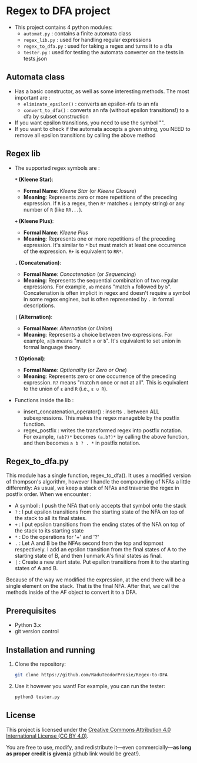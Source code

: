 # Regex to DFA project
- This project contains 4 python modules:
  - `automat.py` : contains a finite automata class
  - `regex_lib.py` : used for handling regular expressions
  - `regex_to_dfa.py` : used for taking a regex and turns it to a dfa
  - `tester.py` : used for testing the automata converter on the tests in tests.json

## Automata class
- Has a basic constructor, as well as some interesting methods. The most important are :
  - `eliminate_epsilon()` : converts an epsilon-nfa to an nfa
  - `convert_to_dfa()` : converts an nfa (without epsilon transitions!) to a dfa by subset construction
- If you want epsilon transitions, you need to use the symbol "".
- If you want to check if the automata accepts a given string, you NEED to remove all epsilon transitions by calling the above method

## Regex lib
- The supported regex symbols are :
  
   **`*` (Kleene Star)**:
   - **Formal Name**: *Kleene Star* (or *Kleene Closure*)  
   - **Meaning**: Represents zero or more repetitions of the preceding expression. If `R` is a regex, then `R*` matches `ε` (empty string) or any number of `R` (like `RR...`).

   **`+` (Kleene Plus)**:
   - **Formal Name**: *Kleene Plus*  
   - **Meaning**: Represents one or more repetitions of the preceding expression. It's similar to `*` but must match at least one occurrence of the expression. `R+` is equivalent to `RR*`.

   **`.` (Concatenation)**:
   - **Formal Name**: *Concatenation* (or *Sequencing*)  
   - **Meaning**: Represents the sequential combination of two regular expressions. For example, `ab` means "match `a` followed by `b`". Concatenation is often implicit in regex and doesn't require a symbol in some regex              engines, but is often represented by `.` in formal descriptions.

   **`|` (Alternation)**:
   - **Formal Name**: *Alternation* (or *Union*)  
   - **Meaning**: Represents a choice between two expressions. For example, `a|b` means "match `a` or `b`". It's equivalent to set union in formal language theory.

   **`?` (Optional)**:
   - **Formal Name**: *Optionality* (or *Zero or One*)  
   - **Meaning**: Represents zero or one occurrence of the preceding expression. `R?` means "match `R` once or not at all". This is equivalent to the union of `ε` and `R` (i.e., `ε ∪ R`).

- Functions inside the lib :
  - insert_concatenation_operator() : inserts `.` between ALL subexpressions. This makes the regex manageble by the postfix function.
  - regex_postfix : writes the transformed regex into postfix notation. For example, `(ab?)*` becomes `(a.b?)*` by calling the above function, and then becomes `a b ? . *` in postfix notation.

## Regex_to_dfa.py
This module has a single function, regex_to_dfa(). It uses a modified version of thompson's algorithm, 
however I handle the compounding of NFAs a little differently: As usual, we keep a stack of NFAs and
traverse the regex in postfix order. When we encounter :
  - A symbol : I push the NFA that only accepts that symbol onto the stack
  - `?` : I put epsilon transitions from the starting state of the NFA on top of the stack to all its final states.
  - `+` : I put epsilon transitions from the ending states of the NFA on top of the stack to its starting state
  - `*` : Do the operations for '+' and '?'
  - `.` : Let A and B be the NFAs second from the top and topmost respectively. I add an epsilon transition from the final states of A to the starting state of B, and then I unmark A's final states as final.
  - `|` : Create a new start state. Put epsilon transitions from it to the starting states of A and B. 

Because of the way we modified the expression, at the end there will be a single element on the stack. That is the final NFA. After that, we call the methods inside of the AF object to convert it to a DFA.
## Prerequisites

- Python 3.x
- git version control

## Installation and running

1. Clone the repository:
   
   ```bash
   git clone https://github.com/RaduTeodorProsie/Regex-to-DFA
   ```

2. Use it however you want! For example, you can run the tester:
   ```bash
   python3 tester.py
   ```
   
## License

This project is licensed under the [Creative Commons Attribution 4.0 International License (CC BY 4.0)](https://creativecommons.org/licenses/by/4.0/).

You are free to use, modify, and redistribute it—even commercially—**as long as proper credit is given**(a github link would be great!).

   
   
